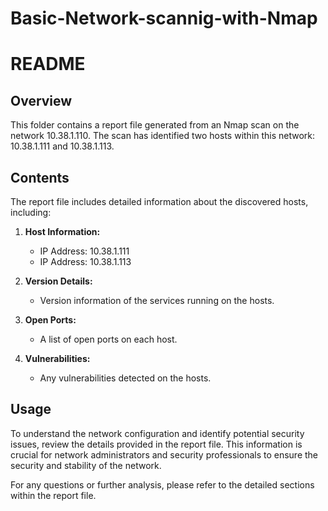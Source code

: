 # Basic-Network-scannig-with-Nmap
# README

## Overview

This folder contains a report file generated from an Nmap scan on the network 10.38.1.110. The scan has identified two hosts within this network: 10.38.1.111 and 10.38.1.113.

## Contents

The report file includes detailed information about the discovered hosts, including:

1. **Host Information:**
   - IP Address: 10.38.1.111
   - IP Address: 10.38.1.113

2. **Version Details:**
   - Version information of the services running on the hosts.

3. **Open Ports:**
   - A list of open ports on each host.

4. **Vulnerabilities:**
   - Any vulnerabilities detected on the hosts.

## Usage

To understand the network configuration and identify potential security issues, review the details provided in the report file. This information is crucial for network administrators and security professionals to ensure the security and stability of the network.

For any questions or further analysis, please refer to the detailed sections within the report file.

